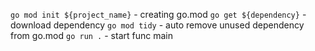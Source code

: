`go mod init ${project_name}` - creating go.mod
`go get ${dependency}` - download dependency
`go mod tidy` - auto remove unused dependency from go.mod
`go run .` - start func main